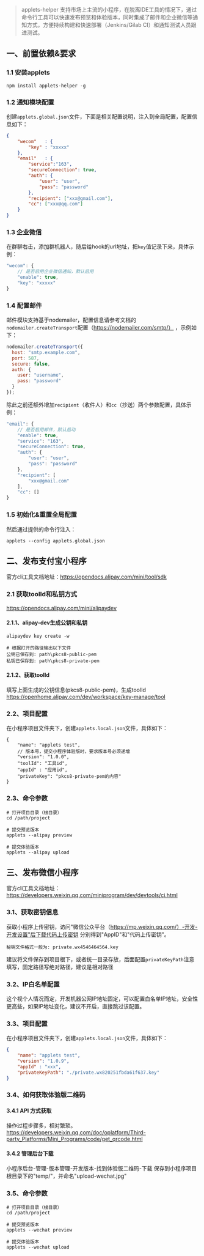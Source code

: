 > applets-helper 支持市场上主流的小程序，在脱离IDE工具的情况下，通过命令行工具可以快速发布预览和体验版本，同时集成了邮件和企业微信等通知方式，方便持续构建和快速部署（Jenkins/Gilab CI）和通知测试人员跟进测试。

## 一、前置依赖&要求
### 1.1 安装applets
```shell
npm install applets-helper -g
```



### 1.2 通知模块配置
创建`applets.global.json`文件，下面是相关配置说明，注入到全局配置，配置信息如下：

```json
{
    "wecom"   : {
    	"key" : "xxxxx"
    },
    "email"   : {
    	"service":"163", 
    	"secureConnection": true,
	    "auth": {
	        "user": "user",
	        "pass": "password"
	    },
        "recipient": ["xxx@gmail.com"],
        "cc": ["xxx@qq.com"]
    }
}
```

### 1.3 企业微信
在群聊右击，添加群机器人，随后给hook的url地址，把`key`值记录下来，具体示例：
```javascript
"wecom": {
	// 是否启用企业微信通知，默认启用
	"enable": true,
	"key": "xxxxx"
}
```

### 1.4 配置邮件
邮件模块支持基于nodemailer，配置信息请参考文档的`nodemailer.createTransport`配置（https://nodemailer.com/smtp/） ，示例如下：
```javascript
nodemailer.createTransport({
  host: "smtp.example.com",
  port: 587,
  secure: false,
  auth: {
    user: "username",
    pass: "password"
  }
});
 ```
 
 除此之前还额外增加`recipient`（收件人）和`cc`（抄送）两个参数配置，具体示例：

``` javascript
"email": {
	// 是否启用邮件，默认启动
	"enable": true,
	"service": "163",
	"secureConnection": true,
	"auth": {
		"user": "user",
		"pass": "password"
	},
	"recipient": [
		"xxx@gmail.com"
	],
	"cc": []
}
``` 
### 1.5 初始化&重置全局配置
然后通过提供的命令行注入：

```shell
applets --config applets.global.json
```



## 二、发布支付宝小程序
官方cli工具文档地址：https://opendocs.alipay.com/mini/tool/sdk

### 2.1 获取toolId和私钥方式
https://opendocs.alipay.com/mini/alipaydev

#### 2.1.1、alipay-dev生成公钥和私钥

```
alipaydev key create -w

# 根据打开的路径输出以下文件
公钥已保存到: path\pkcs8-public-pem
私钥已保存到: path\pkcs8-private-pem
```

#### 2.1.2、获取toolId
填写上面生成的公钥信息(pkcs8-public-pem)，生成toolId
https://openhome.alipay.com/dev/workspace/key-manage/tool


### 2.2、项目配置
在小程序项目文件夹下，创建`applets.local.json`文件，具体如下：
```
{
	"name": "applets test",
	// 版本号，提交小程序体验版时，要求版本号必须递增
	"version": "1.0.0",
	"toolId": "工具id",
	"appId" : "应用id",
	"privateKey": "pkcs8-private-pem的内容"	
}
```

### 2.3、命令参数

```
# 打开项目目录（根目录）
cd /path/project

# 提交预览版本
applets --alipay preview

# 提交体验版本
applets --alipay upload
```



## 三、发布微信小程序
官方cli工具文档地址：https://developers.weixin.qq.com/miniprogram/dev/devtools/ci.html

### 3.1、获取密钥信息
获取小程序上传密钥，访问"微信公众平台（https://mp.weixin.qq.com/）-开发-开发设置"后下载代码上传密钥
分别得到"AppID"和"代码上传密钥"。

```
秘钥文件格式一般为: private.wx4546464564.key
```
建议将文件保存到项目根下，或者统一目录存放，后面配置`privateKeyPath`注意填写，固定路径写绝对路径，建议是相对路径

### 3.2、IP白名单配置
这个视个人情况而定，开发机器公网IP地址固定，可以配置白名单IP地址，安全性更高些，如果IP地址变化，建议不开启，直接跳过该配置。

### 3.3、项目配置
在小程序项目文件夹下，创建`applets.local.json`文件，具体如下：
```json
{
	"name": "applets test",
	"version": "1.0.9",
	"appId" : "xxx",
	"privateKeyPath": "./private.wx820251fbda61f637.key"
}

```

### 3.4、如何获取体验版二维码
#### 3.4.1 API 方式获取
操作过程步骤多，相对繁琐。
https://developers.weixin.qq.com/doc/oplatform/Third-party_Platforms/Mini_Programs/code/get_qrcode.html
#### 3.4.2 管理后台下载
小程序后台-管理-版本管理-开发版本-找到体验版二维码-下载
保存到小程序项目根目录下的"temp/"，并命名"upload-wechat.jpg"

### 3.5、命令参数

```
# 打开项目目录（根目录）
cd /path/project

# 提交预览版本
applets --wechat preview
 
# 提交体验版本
applets --wechat upload
```